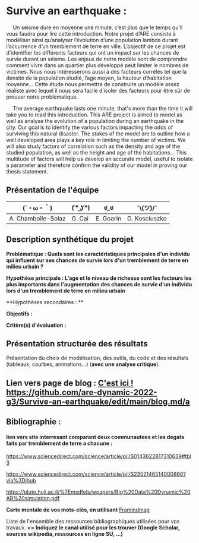 # Survive an earthquake :

&emsp; Un séisme dure en moyenne une minute, c’est plus que le temps qu’il vous faudra pour lire cette introduction. Notre projet d’ARE consiste à modéliser ainsi qu’analyser l’évolution d’une population lambda durant l’occurrence d’un tremblement de terre en ville. L’objectif de ce projet est d’identifier les différents facteurs qui ont un impact sur les chances de survie durant un séisme. Les enjeux de notre modèle sont de comprendre comment vivre dans un quartier plus développé peut limiter le nombres de victimes. Nous nous intéresserons aussi à des facteurs corrélés tel que la densité de la population étudié, l’age moyen, la hauteur d’habitation moyenne… Cette étude nous permettra de construire un modèle assez réaliste avec lequel il nous sera facile d’isoler des facteurs pour être sûr de prouver notre problèmatique.

&emsp; The average earthquake lasts one minute, that's more than the time it will take you to read this introduction. This ARE project is aimed to model as well as analyse the evolution of a population during an earthquake in the city. Our goal is to identify the various factors impacting the odds of surviving this natural disaster. The stakes of the model are to outline how a well developed area plays a key role in limiting the number of victims. We will also study factors of correlation such as the density and age of the studied population, as well as the height and age of the habitations... This multitude of factors will help us develop an accurate model, useful to isolate a parameter and therefore confirm the validity of our model in proving our thesis statement.

## Présentation de l'équipe

|(´・ω・｀)| ( ͡° ͜ʖ ͡°) | ಠ_ಠ | ¯\\__(ツ)__/¯ |
|-----|--|--|--|
| A. Chambolle-Solaz| G. Cai | E. Goarin  | G. Kosciuszko  |


## Description synthétique du projet

**Problématique : Quels sont les caractéristiques principales d'un individu qui influent sur ses chances de survie lors d'un tremblement de terre en milieu urbain ?** 

**Hypothèse principale : L'age et le niveau de richesse sont les facteurs les plus importants dans l'augmentation des chances de survie d'un individu lors d'un tremblement de terre en milieu urbain**

**Hypothèses secondaires : ** 

**Objectifs :**

**Critère(s) d'évaluation :**

## Présentation structurée des résultats

Présentation du choix de modélisation, des outils, du code et des résultats (tableaux, courbes, animations...) (**avec une analyse critique**).

## Lien vers page de blog : <a href="blog.html"> C'est ici ! <https://github.com/are-dynamic-2022-g3/Survive-an-earthquake/edit/main/blog.md/a>

## Bibliographie :
#### lien vers site interresant comparant deux communautees et les degats faits par tremblement de terre a chacune :
https://www.sciencedirect.com/science/article/pii/S0143622817310639#tbl3

https://www.sciencedirect.com/science/article/pii/S2352146514000866?via%3Dihub

https://pluto.huji.ac.il/%7Emsdfels/wpapers/Big%20Data%20Dynamic%20AB%20simulation.pdf

**Carte mentale de vos mots-clés, en utilisant** <a href="https://framindmap.org/mindmaps/index.html">Framindmap </a> 

Liste de l'ensemble des ressources bibliographiques utilisées pour vos travaux. **<= Indiquez le canal utilisé pour les trouver (Google Scholar, sources wikipedia, ressources en ligne SU, ...)**

